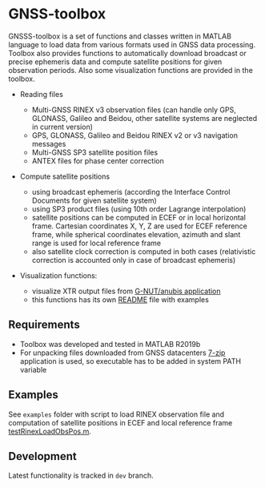 # GNSS-toolbox
GNSSS-toolbox is a set of functions and classes written in MATLAB language to load data from various formats used in GNSS data processing. Toolbox also provides functions to automatically download broadcast or precise ephemeris data and compute satellite positions for given observation periods. Also some visualization functions are provided in the toolbox.

* Reading files
  * Multi-GNSS RINEX v3 observation files (can handle only GPS, GLONASS, Galileo and Beidou, other satellite systems are neglected in current version)
  * GPS, GLONASS, Galileo and Beidou RINEX v2 or v3 navigation messages
  * Multi-GNSS SP3 satellite position files
  * ANTEX files for phase center correction

* Compute satellite positions
  * using broadcast ephemeris (according the Interface Control Documents for given satellite system)
  * using SP3 product files (using 10th order Lagrange interpolation)
  * satellite positions can be computed in ECEF or in local horizontal frame. Cartesian coordinates X, Y, Z are used for ECEF reference frame, while spherical coordinates elevation, azimuth and slant range is used for local reference frame
  * also satellite clock correction is computed in both cases (relativistic correction is accounted only in case of broadcast ephemeris)

* Visualization functions:
  * visualize XTR output files from [G-NUT/anubis application](https://www.pecny.cz/GOP/index.php/gnss/sw/anubis) 
  * this functions has its own [README](src/xtr-utils/README.md) file with examples

## Requirements
* Toolbox was developed and tested in MATLAB R2019b
* For unpacking files downloaded from GNSS datacenters [7-zip](https://www.7-zip.org/download.html) application is used, so executable has to be added in system PATH variable

## Examples
See `examples` folder with script to load RINEX observation file and computation of satellite positions in ECEF and local reference frame [testRinexLoadObsPos.m](examples/testRinexLoadObsPos.m). 

## Development
Latest functionality is tracked in `dev` branch.